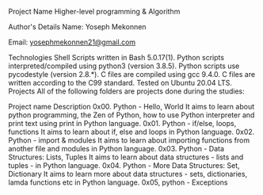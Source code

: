 Project Name
Higher-level programming & Algorithm

Author's Details
Name: Yoseph Mekonnen

Email: yosephmekonnen21@gmail.com

Technologies
Shell Scripts written in Bash 5.0.17(1).
Python scripts interpreted/compiled using python3 (version 3.8.5).
Python scripts use pycodestyle (version 2.8.*).
C files are compiled using gcc 9.4.0.
C files are written according to the C99 standard.
Tested on Ubuntu 20.04 LTS.
Projects
All of the following folders are projects done during the studies:

Project name	Description
0x00. Python - Hello, World	It aims to learn about python programming, the Zen of Python, how to use Python interpreter and print text using print in Python language.
0x01. Python - if/else, loops, functions	It aims to learn about if, else and loops in Python language.
0x02. Python - import & modules	It aims to learn about importing functions from another file and modules in Python language.
0x03. Python - Data Structures: Lists, Tuples	It aims to learn about data structures - lists and tuples - in Python language.
0x04. Python - More Data Structures: Set, Dictionary	It aims to learn more about data structures - sets, dictionaries, lamda functions etc in Python language.
0x05, python - Exceptions
